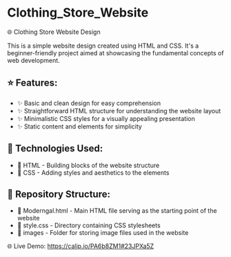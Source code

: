 # Clothing_Store_Website
🌐 Clothing Store Website Design 

This is a simple website design created using HTML and CSS. It's a beginner-friendly project aimed at showcasing the fundamental concepts of web development.


## ⭐ Features:

- ✨ Basic and clean design for easy comprehension
- ✨ Straightforward HTML structure for understanding the website layout
- ✨ Minimalistic CSS styles for a visually appealing presentation
- ✨ Static content and elements for simplicity


## 🚀 Technologies Used:

- 🔧 HTML - Building blocks of the website structure
- 🔧 CSS - Adding styles and aesthetics to the elements


## 📂 Repository Structure:

- 📁 Moderngal.html - Main HTML file serving as the starting point of the website
- 📁 style.css - Directory containing CSS stylesheets
- 📁 images - Folder for storing image files used in the website


🌐 Live Demo: https://calip.io/PA6b8ZM1#23JPXa5Z 
